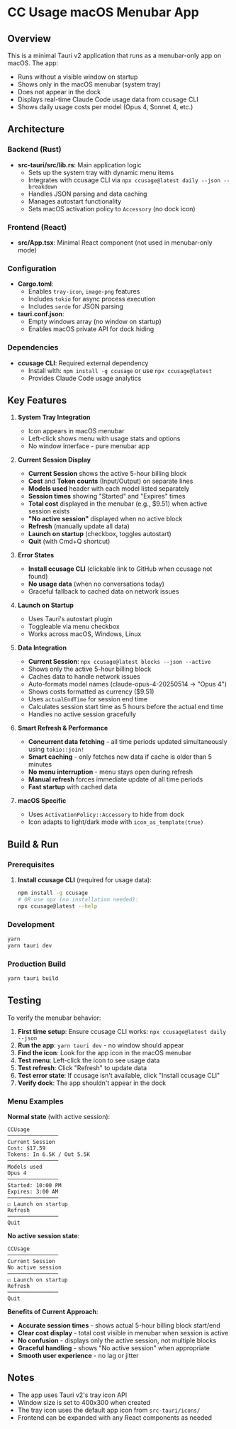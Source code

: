 # CC Usage macOS Menubar App

## Overview

This is a minimal Tauri v2 application that runs as a menubar-only app on macOS. The app:
- Runs without a visible window on startup
- Shows only in the macOS menubar (system tray)
- Does not appear in the dock
- Displays real-time Claude Code usage data from ccusage CLI
- Shows daily usage costs per model (Opus 4, Sonnet 4, etc.)

## Architecture

### Backend (Rust)
- **src-tauri/src/lib.rs**: Main application logic
  - Sets up the system tray with dynamic menu items
  - Integrates with ccusage CLI via `npx ccusage@latest daily --json --breakdown`
  - Handles JSON parsing and data caching
  - Manages autostart functionality
  - Sets macOS activation policy to `Accessory` (no dock icon)

### Frontend (React)
- **src/App.tsx**: Minimal React component (not used in menubar-only mode)

### Configuration
- **Cargo.toml**: 
  - Enables `tray-icon`, `image-png` features
  - Includes `tokio` for async process execution
  - Includes `serde` for JSON parsing
- **tauri.conf.json**: 
  - Empty windows array (no window on startup)
  - Enables macOS private API for dock hiding

### Dependencies
- **ccusage CLI**: Required external dependency
  - Install with: `npm install -g ccusage` or use `npx ccusage@latest`
  - Provides Claude Code usage analytics

## Key Features

1. **System Tray Integration**
   - Icon appears in macOS menubar
   - Left-click shows menu with usage stats and options
   - No window interface - pure menubar app

2. **Current Session Display**
   - **Current Session** shows the active 5-hour billing block
   - **Cost** and **Token counts** (Input/Output) on separate lines
   - **Models used** header with each model listed separately
   - **Session times** showing "Started" and "Expires" times
   - **Total cost** displayed in the menubar (e.g., $9.51) when active session exists
   - **"No active session"** displayed when no active block
   - **Refresh** (manually update all data)
   - **Launch on startup** (checkbox, toggles autostart)
   - **Quit** (with Cmd+Q shortcut)

3. **Error States**
   - **Install ccusage CLI** (clickable link to GitHub when ccusage not found)
   - **No usage data** (when no conversations today)
   - Graceful fallback to cached data on network issues

4. **Launch on Startup**
   - Uses Tauri's autostart plugin
   - Toggleable via menu checkbox
   - Works across macOS, Windows, Linux

5. **Data Integration**
   - **Current Session**: `npx ccusage@latest blocks --json --active`
   - Shows only the active 5-hour billing block
   - Caches data to handle network issues
   - Auto-formats model names (claude-opus-4-20250514 → "Opus 4")
   - Shows costs formatted as currency ($9.51)
   - Uses `actualEndTime` for session end time
   - Calculates session start time as 5 hours before the actual end time
   - Handles no active session gracefully

6. **Smart Refresh & Performance**
   - **Concurrent data fetching** - all time periods updated simultaneously using `tokio::join!`
   - **Smart caching** - only fetches new data if cache is older than 5 minutes
   - **No menu interruption** - menu stays open during refresh
   - **Manual refresh** forces immediate update of all time periods
   - **Fast startup** with cached data

7. **macOS Specific**
   - Uses `ActivationPolicy::Accessory` to hide from dock
   - Icon adapts to light/dark mode with `icon_as_template(true)`

## Build & Run

### Prerequisites
1. **Install ccusage CLI** (required for usage data):
   ```bash
   npm install -g ccusage
   # OR use npx (no installation needed):
   npx ccusage@latest --help
   ```

### Development
```bash
yarn
yarn tauri dev
```

### Production Build
```bash
yarn tauri build
```

## Testing

To verify the menubar behavior:
1. **First time setup**: Ensure ccusage CLI works: `npx ccusage@latest daily --json`
2. **Run the app**: `yarn tauri dev` - no window should appear
3. **Find the icon**: Look for the app icon in the macOS menubar
4. **Test menu**: Left-click the icon to see usage data
5. **Test refresh**: Click "Refresh" to update data
6. **Test error state**: If ccusage isn't available, click "Install ccusage CLI"
7. **Verify dock**: The app shouldn't appear in the dock

### Menu Examples

**Normal state** (with active session):
```
CCUsage
────────────────
Current Session
Cost: $17.59
Tokens: In 6.5K / Out 5.5K
────────────────
Models used
Opus 4
────────────────
Started: 10:00 PM
Expires: 3:00 AM
────────────────
☑ Launch on startup
Refresh
────────────────
Quit
```

**No active session state**:
```
CCUsage
────────────────
Current Session
No active session
────────────────
☑ Launch on startup
Refresh
────────────────
Quit
```

**Benefits of Current Approach**:
- **Accurate session times** - shows actual 5-hour billing block start/end
- **Clear cost display** - total cost visible in menubar when session is active
- **No confusion** - displays only the active session, not multiple blocks
- **Graceful handling** - shows "No active session" when appropriate
- **Smooth user experience** - no lag or jitter

## Notes

- The app uses Tauri v2's tray icon API
- Window size is set to 400x300 when created
- The tray icon uses the default app icon from `src-tauri/icons/`
- Frontend can be expanded with any React components as needed